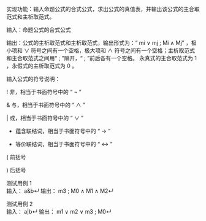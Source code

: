 实现功能：输入命题公式的合式公式，求出公式的真值表，并输出该公式的主合取范式和主析取范式。

输入：命题公式的合式公式

输出：公式的主析取范式和主析取范式，输出形式为：“ mi ∨ mj ; Mi ∧ Mj” ，极小项和 ∨ 符号之间有一个空格，极大项和 ∧ 符号之间有一个空格；主析取范式和主合取范式之间用“ ; ”隔开，“ ; ”前后各有一个空格。 永真式的主合取范式为 1 ，永假式的主析取范式为 0 。

输入公式的符号说明：

! 非，相当于书面符号中的 “ ¬ ”

& 与，相当于书面符号中的 “ ∧ ”

| 或，相当于书面符号中的 “ ∨ ”

- 蕴含联结词，相当于书面符号中的 “ → ”

+ 等价联结词，相当于书面符号中的 “ ↔ ”

( 前括号

) 后括号

测试用例 1	
输入：
a&b↵
输出：
m3 ; M0 ∧ M1 ∧ M2↵

测试用例 2	
输入：
a|b↵
输出：
m1 ∨ m2 ∨ m3 ; M0↵